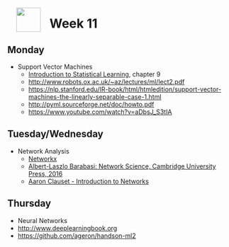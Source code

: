 <img src="http://imgur.com/1ZcRyrc.png" style="float: left; margin: 20px; height: 55px">

# Week 11

## Monday

- Support Vector Machines
  - [Introduction to Statistical Learning](https://www-bcf.usc.edu/~gareth/ISL/), chapter 9
  - http://www.robots.ox.ac.uk/~az/lectures/ml/lect2.pdf
  - https://nlp.stanford.edu/IR-book/html/htmledition/support-vector-machines-the-linearly-separable-case-1.html
  - http://pyml.sourceforge.net/doc/howto.pdf
  - https://www.youtube.com/watch?v=aDbsJ_S3tIA


## Tuesday/Wednesday

- Network Analysis
  - [Networkx](https://networkx.github.io/documentation/latest/)
  - [Albert-Laszlo Barabasi: Network Science, Cambridge University Press, 2016](http://networksciencebook.com)
  - [Aaron Clauset - Introduction to Networks](http://tuvalu.santafe.edu/~aaronc/slides/Clauset_2018_SICSS_IntroductionToNetworks.pdf)


## Thursday

- Neural Networks
 - http://www.deeplearningbook.org
 - https://github.com/ageron/handson-ml2
